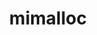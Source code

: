 ---
title: "mimalloc"
layout: cache
categories: [package, develop-2025-03-09]
meta: {"compilers": ["gcc@=11.4.0", "gcc@=13.2.0"], "num_specs": 3, "num_specs_by_stack": {"bootstrap-x86_64-linux-gnu": 1, "e4s": 1, "e4s-neoverse-v2": 1, "root": 3}, "oss": ["ubuntu22.04", "ubuntu24.04"], "platforms": ["linux"], "stacks": ["bootstrap-x86_64-linux-gnu", "e4s", "e4s-neoverse-v2", "root"], "targets": ["neoverse_v2", "x86_64_v3"], "versions": ["3.0.1"]}
spec_details: [{"compiler": "gcc@=11.4.0", "hash": "5rwp2t67rpqtiugqks3go3mu7vfgzlnm", "os": "ubuntu22.04", "platform": "linux", "size": "-", "stacks": ["e4s-neoverse-v2", "root"], "target": "neoverse_v2", "variants": ["build_system=cmake", "~build_tests", "build_type=Release", "~debug_full", "generator=make", "~ipo", "libs=object,shared,static", "~local_dynamic_tls", "+override", "+padding", "~secure", "~see_asm", "~show_errors", "~skip_collect_on_exit", "~use_cxx", "~xmalloc"], "versions": ["3.0.1"]}, {"compiler": "gcc@=13.2.0", "hash": "63hi2piflosgefnpqjkfsqf4st36lxyi", "os": "ubuntu24.04", "platform": "linux", "size": "-", "stacks": ["bootstrap-x86_64-linux-gnu", "root"], "target": "x86_64_v3", "variants": ["build_system=cmake", "~build_tests", "build_type=Release", "~debug_full", "generator=make", "+ipo", "libs=object,shared,static", "~local_dynamic_tls", "~override", "+padding", "~secure", "~see_asm", "~show_errors", "~skip_collect_on_exit", "~use_cxx", "~xmalloc"], "versions": ["3.0.1"]}, {"compiler": "gcc@=11.4.0", "hash": "rzht35agwjp6pzijxh6fj5cj7pinkank", "os": "ubuntu22.04", "platform": "linux", "size": "-", "stacks": ["e4s", "root"], "target": "x86_64_v3", "variants": ["build_system=cmake", "~build_tests", "build_type=Release", "~debug_full", "generator=make", "~ipo", "libs=object,shared,static", "~local_dynamic_tls", "+override", "+padding", "~secure", "~see_asm", "~show_errors", "~skip_collect_on_exit", "~use_cxx", "~xmalloc"], "versions": ["3.0.1"]}]
---
